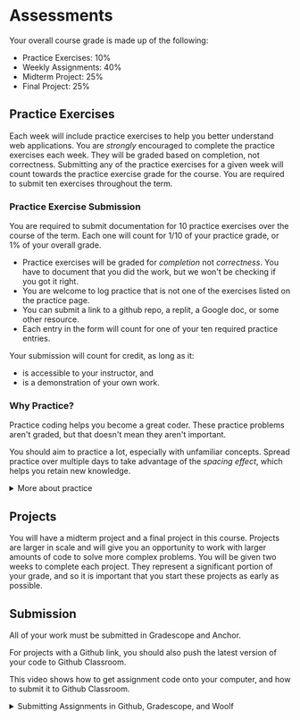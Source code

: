 # Assessments

Your overall course grade is made up of the following:

- Practice Exercises: 10%
- Weekly Assignments: 40%
- Midterm Project: 25%
- Final Project: 25%

## Practice Exercises

Each week will include practice exercises to help you better understand web
applications. You are _strongly_ encouraged to complete the practice exercises
each week. They will be graded based on completion, not correctness. Submitting
any of the practice exercises for a given week will count towards the practice
exercise grade for the course. You are required to submit ten exercises throughout the term.

### Practice Exercise Submission

You are required to submit documentation for 10 practice exercises over the
course of the term. Each one will count for 1/10 of your practice grade, or 1%
of your overall grade.

* Practice exercises will be graded for _completion_ not _correctness_. You have
to document that you did the work, but we won't be checking if you got it right.
* You are welcome to log practice that is not one of the exercises listed on the 
practice page.
* You can submit a link to a github repo, a replit, a Google doc, or some other 
resource.
* Each entry in the form will count for one of your ten required practice entries.

Your submission will count for credit, as long as it:
* is accessible to your instructor, and
* is a demonstration of your own work.


### Why Practice?

Practice coding helps you become a great coder. These practice problems aren't
graded, but that doesn't mean they aren't important.

You should aim to practice a lot, especially with unfamiliar concepts. Spread practice over multiple days to take advantage of the _spacing effect_, which helps you retain new knowledge.

<details><summary>More about practice</summary>

Practice helps you understand what you know, and what you don't know. It can be easy to trick yourself into thinking you understand something when you
do not -- or that you don't understand when you do. Practicing by writing code
or debugging code will help you find out what you really understand, and where
you are still confused.

Practice helps build confidence in your coding. The more programs you write, and
the more problems you solve, the more you learn that you are a capable coder and
problem-solver.

Practice doesn't always feel good - sometimes you'll be stumped! But, practice
shouldn't feel super frustrating either. If you find yourself getting angry at
yourself or the code, it's a good time to take a break and ask for help. 

On the flip side, if practice feels too easy, it means you aren't challenging yourself
enough. If the practice problems early in the course are not challenging for
you, you should seek additional challenges.

## Assignments

Each week you will be given an Assignment, where you'll practice the concepts
covered in the readings and lessons.  The assignments let you practice with the topics you covered that week, explore applications and connections, and check your own understanding of the material.

</details>

## Projects

You will have a midterm project and a final project in this course.  Projects are larger in scale and will
give you an opportunity to work with larger amounts of code to solve more complex problems.  You will be given two weeks to complete each project.  They represent a significant portion of your grade, and so it is important that you start these projects as early as possible.  

## Submission

All of your work must be submitted in Gradescope and Anchor.

For projects with a Github link, you should also push the latest version of 
your code to Github Classroom.

This video shows how to get assignment code onto your computer, and how to
submit it to Github Classroom. 

<details><summary>Submitting Assignments in Github, Gradescope, and Woolf</summary>

<div style="position: relative; padding-bottom: 62.5%; height: 0;"><iframe src="https://youtube.com/embed/wK5Tyk5p33A" frameborder="0" webkitallowfullscreen mozallowfullscreen allowfullscreen style="position: absolute; top: 0; left: 0; width: 100%; height: 100%;"></iframe></div>

## Late Policy

The assignments in the course build on each other. It is important to turn
your work in on time, both for your own learning, and as a matter of
professionalism.

If you know that you will not be able to submit an assignment on time, please
contact the instructor to provide the reason and ask for an extension. Note that you need to notify the instructor before the assignment is due.

In general, the penalty for late submission of an assignment is 10% of the
assignment grade, per week that the assignment is late, with a max penalty of
50% per assignment.